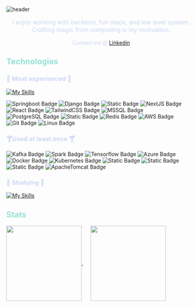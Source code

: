 ![header](https://capsule-render.vercel.app/api?type=soft&height=240&color=gradient&customColorList=0,1,2,4&text=Hello%20there,%20I'm%20Tuyen!&fontAlignY=50&descAlignY=62&fontAlign=50&textBg=false&fontSize=32&fontColor=black)


<p align="center" style="color: #cdd6f4; font-size: 16px">I enjoy working with backend, full-stack, and low level system.<br />Crafting magic from computing is my motivation.</p>
<p align="center" style="color: #cdd6f4;">Contact me @
<a href="https://www.linkedin.com/in/minh-tuyen-ngo/">
Linkedin
</a>
</p>

<h2 style="color: #94e2d5">Technologies</h2>

<h3 style="color: #cdd6f4">🍵 Most experienced 🍵</h3>

[![My Skills](https://skillicons.dev/icons?i=python,java,cs,ts,js,html,css)](https://skillicons.dev)

<!-- Most experience section-->
<img alt="Springboot Badge" src="https://img.shields.io/badge/Spring%20oot-gray?style=for-the-badge&logo=springboot&color=%231e1e2e">
<img alt="Django Badge" src="https://img.shields.io/badge/django-darkgreen?style=for-the-badge&logo=django&logoColor=darkgreen&color=%231e1e2e">
<img alt="Static Badge" src="https://img.shields.io/badge/dotnet-black?style=for-the-badge&logo=.net&logoColor=%23a077d4&color=%231e1e2e">
<img alt="NextJS Badge" src="https://img.shields.io/badge/-Next.js-000000?style=for-the-badge&logo=Next.js&logoColor=white&color=%231e1e2e"/>
<img alt="React Badge" src="https://img.shields.io/badge/-React-61DAFB?style=for-the-badge&logo=React&color=%231e1e2e"/>
<img alt="TailwindCSS Badge" src="https://img.shields.io/badge/TailwindCSS-White?style=for-the-badge&logo=tailwindcss&color=%231e1e2e">

<img alt="MSSQL Badge" src="https://img.shields.io/badge/MSSQL%20Server-white?style=for-the-badge&logo=data%3Aimage%2Fpng%3Bbase64%2CiVBORw0KGgoAAAANSUhEUgAAADAAAAAwCAYAAABXAvmHAAAACXBIWXMAAAsTAAALEwEAmpwYAAAIR0lEQVR4nO1Ze4xUVxm%2Frdi09VFbtOzc75vZbB8byyqIWChQFAwpuLSJ1VqrtQVRq1Ex1Tb2LaZRqLykD1NbAxrTELqiUJg5Z%2FYBQ6EsUGfOuQuz95y551yW5S20vCmvwJjvziwZMf1zZ%2BcPfskkc889Z%2BZ7%2Fr5zvuM4l3EZtQHPDxulto9KZVcKbfYXi8UrnFpHVvd8Vmo7T2pr6CO0fS1XsA8IbU9sDoJPOrWKbdt3DRfKbhcqPOip4BURBEMr3wttCp5vP%2BfUIqQ290tt9pGQQttjFC5S2%2FekMh1S2%2FmiYB6WyqwhTzi1iI1z5p6KQqdQAFJEKjMx6%2B%2BICW2%2FJpR5Wii7WShzQepwqVOLSA8bfqp15MhsEmC0p%2B1XpTZ7SSF6J1T43cgb2v6acqImE7lt2LDJHPFkCrGHIx5sHzVarn%2Fs8SPvzFuQ37JilZXrO8fRPKlMFyno1CIY4r0MYG86kRjLXPeejubm5W2j78gyAMUAznKAD1qHDe9aO%2F372zniD1Ox2Lh21x3s1BKY605jiEHrkCEfo%2BfViMAB1nFEmQZoZwBvtjY1%2FZYDLOaImzjAYQ5wiAPsYK47O404pQXxmoFVAmAJA3gljTiKA%2BzjiM9mHGdQKh7%2FEkcUffNSrtvIEP%2FJAI5wgNPcdV9giBkOcJTG0wDfbHGcj1RdgfabbrqOLMvi8RMMcXbL0KFX0Ximvv5qEm5VLHYtA5hLlmeIsxjiTIa4um99GvGGFMDDHHEzQ%2BxlAAvYLbdUtwCmAZZygHfJ4hzxGENMcoAfU6IzRMUB3uCJRIzmMsROjvidvrU8Hm9iAE9S6KUATnHEInPd3dx176%2BeAohTOOIa%2Bp5MJK5niA9yAJ%2BEIcFYIhFV6TTAcAawJ1NfX8cAHuUA3RxxFwP4C4UQB3iaI7akASYyAEOhtSoW%2B3S%2FK9AWj7sMYH9ZmRs4YgcD2MYRNzCAX3LEHRxgRarkIcEQ36PcIWZyyuhoaBjCEQ%2BkY7GonlByM8QXGUAPAxjWrwrMcpwrGeK5NoBbyfLlP36LwihSynXv5gAnOeIFsmzrkCE3Vq4vOs4VHDFFOXLpbxMFEzn0uxIM4AxZkAM8lHbdeNnKzVEIAeQZwI40wI84wDJ6TtbV3XZRSICnOMCGD2MhygeqOcm6uvr%2BYyLE8xxgK4VFxPukEEBIf55EnMUBWi8qizgjsqrrjuAA32CIOxkA0jvyDgeYwF33JwxxEa0rs9NZjvh6vyjA4vG7GEBnCvHn5UJ1Ju26zxCVkpAM8T%2BXWo%2BYiJe89D5HXMgAVtK8ci1ZwxD%2FzOPxX3GAqRSaVFv6RfhIAYC%2FRlyPuIlRnLvuZmKWlYMHf4IhagZwH82jGpFsaJjEE4n50dwSbXaTpRniA%2B2xWKLfhPxQ4ePxmxniibI1SaCFEYMA7ClX2jcYwCPEQlSF28eMfb%2BjuXkZhRp5yBlIEHtEdAmwO2IdxA6yMqur%2BwxH9HhDw9l0Y%2BPp1i%2BMSFLI0GZOKvOMUOYFpxbAEZ9jiBtTrruQA%2Fw7CfBQuQofJlrcuOilfaKr%2B2WpTa9QZoNQwX25ILxHKsMGWnaHA3yLikwrbRPi8V3pxsajbXeOP7h26tQnaHeaz%2BevEtqeyfT0XJ3JZAaVjqF2k1Bmt9R278AK77qTGADF%2FJ4UwOm2UaPe3vLm8pxU5nmpzYs0h05oQtmwch0pIbQ5RIoNmPBJxC%2FzeJw2bBeIYWh%2FQ60Uqe0TW3x%2FsFB2V5dvvhgd7LVtoTW5QuE2ocwaoW1eKjOBzsstxWL1t87p22%2Bfyevrz7fdOf74O%2FMXtNNYJLQ2h7bke%2Bro2fPDu6WyVmrzD6Htb6KekTJHhLbPUVjRGVkocz6b3XNtVYVfN33GnPYJE89s%2BN3vlwltXxc6%2BAGNR0Iq%2B%2FfKuV0FO11qe04qe1Zos4S6F5XvKYSy2exHqyb8xjnz%2Frjp1dcO5XwzpiSAWSyVnZ5TypXKHvS0bujzhlT22XKr5aBQpktos5XGcsqO3Lq19%2FpsGF4nlfmgasIL304TKthf2WUjgYSyC4Wyy4Qyf%2BgqhOMpD0oJapYIZZJS29k0N%2BsHd1BilxjInibrC20OV0f4bnsrWfj%2F2oZBMFQqc1Ioe5SSVmizTfjmKc%2FaG4k2pbIHaG3ffAoXqewjQtndnrZtwg86qqKAp8y%2FhB%2BsocoptJkrtVkutQmktsekNufImtIP7vof5Xw7TWq7jr4Xi8UrpQofJDqVyqTIi0KZx6W2L1VFAaHMIanMn0oKhE9GxajbNMlCuEEo81iZ9%2FdKbb5O7FK2tM0qM5lyhHqnpAxRZ99vkhGEby%2BeifsVUpuT%2BXz%2B45VjEato%2B1ZfyzBqLSrjSWXelcr8TWobSm12RLzvB1%2BpXEtrpLZ7%2Bii33yG0XVvZYS5Z3XbLnp5PVQq1NeydJJSVUtsiMYz0bUtOmymXcr1QZiwVM6dayPlmDCWpFwQjaCNGSZjr3l5PFxeyYO8tVWDTKwvhNqHogiNcRLc0FOdCmfVSmVNSWT8KG21flgXTQQXNqSY8ZSZ72h6IChOFhjY9QtvjUtm3iXm6VPj5Ui7YTtq0Va4lD9AcotccUawyx7P5sPqHli2mt0loK6QyKqfMTM%2Fzol4ogeiRFKNqS6xDHvBUOENqs7TcZt8kdPBTT9lfCG1XOQMJQRcY2qwu3ciYV2XBLo4uMko3Mxsjz5S8tETq4HtUqWld586d11CoeYXCaKcWkM2HCanNz4QyvVFlVXYfsY5U4fOeNt%2BW2o7LBsHNtHUoFTY6hdkVTi0ik8kMigpUafs8j7YX5A2qB%2BW9%2Fwn6UPIPtKyXcRmX4dQm%2FguvH%2BRcw0PJ2AAAAABJRU5ErkJggg%3D%3D&logoColor=white&logoSize=auto&color=%231e1e2e">
<img alt="PostgreSQL Badge" src="https://img.shields.io/badge/PostgreSQL-black?style=for-the-badge&logo=postgresql&logoColor=%23008bb9&color=%231e1e2e">
<img alt="Static Badge" src="https://img.shields.io/badge/MongoDB-black?style=for-the-badge&logo=mongodb&color=%231e1e2e">
<img alt="Redis Badge" src="https://img.shields.io/badge/Redis-White?style=for-the-badge&logo=redis&color=%231e1e2e">

<img alt="AWS Badge" src="https://img.shields.io/badge/AWS-black?style=for-the-badge&logo=amazonwebservices&logoColor=%23FF9900&color=%231e1e2e">
<img alt="Git Badge" src="https://img.shields.io/badge/git-black?style=for-the-badge&logo=git&logoColor=%23F05032&color=%231e1e2e">
<img alt="Linux Badge" src="https://img.shields.io/badge/Linux-black?style=for-the-badge&logo=linux&color=%231e1e2e">
<!-- END Most experience section-->

<!-- At least once section-->
<h3 style="color: #cdd6f4">🍸Used at least once 🍸</h3>
<img alt="Kafka Badge" src="https://img.shields.io/badge/Kafka-black?style=for-the-badge&logo=apachekafka&color=%231e1e2e">
<img alt="Spark Badge" src="https://img.shields.io/badge/Spark-black?style=for-the-badge&logo=apachespark&logoColor=%23E25A1C&color=%231e1e2e">
<img alt="Tensorflow Badge" src="https://img.shields.io/badge/Tensorflow-%23000000?style=for-the-badge&logo=tensorflow&color=%231e1e2e">
<img alt="Azure Badge" src="https://img.shields.io/badge/azure-black?style=for-the-badge&logo=data%3Aimage%2Fpng%3Bbase64%2CiVBORw0KGgoAAAANSUhEUgAAADAAAAAwCAYAAABXAvmHAAAACXBIWXMAAAsTAAALEwEAmpwYAAAHIElEQVR4nO2Wa1BU5x2Hjxf2vmdX8yWdphn7pYkIhDuKmdo0taKAiIhIwKCCQJvGpIlcmpkMkmjQoBJZAwJycxEVBAEXUNaEaDSIoU2aZdJOJoO6cnHd5WqmZiydX%2Bc95%2Bz9hgZwMsM783w87zzP%2F%2F3P7FLU3Jk7c2fu%2FKyPPCzvgHz1ez8%2BnViIkEuDePHLH1xzg3Afod0TD0K773%2FwROUXh%2BV7Llp3EPI1%2ByB7%2BV38OqvGhfQPWNl9n%2BU6R9d9vHh9wvOJBcjCD%2BYuCj%2BERWsPQL46F0%2BF78HKGxNW4o6kV3ZNIPQLlhXXxvc8uYCIw9%2FKIw5DHn4QsrB9kL30Dnxr%2F2kvbiMdeo3j6jiWfz727yciLw8vfEEe%2BRFYCiBbewD06j1YkqG0mnZol630BFZcHceKzzmujCPkyojPrAfIIgv3ytcfAQOJIK%2BwZh8WR7yH0C%2FGHE7bUprh8hiWEz4bfX%2F2A6IU38miFJCtL4ScwLzCftAvvwuf6n%2BYpW3FTdIcnWMI6Rz5fnbloxX%2Bsg1HwUAiOOjwg6DX7MWzb1W7mDYrzfDpKEIIn4xihXrUb%2FYCNhTtl0UXQbbhYw4uJrIA9No8yMLfJ2vhcNrLO83SIYRLhBEEq0fyZi1AurHoezq6GDSJYOBCmFfIh%2FSPufA6%2FqWVtOW0WfERhKgZcQR3jCCoY7iPAubNuDwdXRJExxwDvdEICTHH0OsLQIfl4VdvnnAgbZq2STz4ImEYQReGEdShD5z5gE2l%2BXRMKeiYEg6bmCgFpOH5kEXsQ3CHwbE0Iz5sFm%2FnaDV8OMP6mCeJKbsp3VQGmoGEWMSQiOgiSCMLIAnbi2XF3c6lTeIGBLUZENhqQIBKr53RNZJuLl0ujS2HNPY4y6YyOIqRblBAuu5DPPN6tfWKWE67zSweSFAZEHhejwCVIWTGAiSbKw5LN1eAgQlxErORfQU68oP%2FBrXrH7qUVulZcUKLHv7N%2BkMzpI95krjK25K4SkgJxhBHMTElkEQVQrIuryOo3dDqTjqA0HyPwb9Jd2dG1kiyuXKlZEs1GOKqOGxjjCHlkGwsgiTyUHLAeUOS5YoEWknrWfEmIn4P%2FudYfM%2FpQqc%2FIF55RBJ%2FApItBC5kS5XzmE0lP8qiCuTBbQY6oEX%2FwDRtJ9L%2BjTqWBh38GnQfTa99Ts58cXxNvyReCTNuYmIrm4yfBzTfazGuSIBzafidJdyFb93QYGwdFkybvyT%2B5CpxwkmIXyHUMLiLEcdVvGL83q%2FxbqLdtK2kdfCrv8vgW8fid3rwt9MWIEo4dVScUAszbmLiTjxYnKCkjd%2BHNumlfo26%2F9iJ17PSfpy07xnCEHxPEwYV02OfkzNfmHh6UJx4GuLEUyxuYsRblA221%2Fie1TUaV8Rq2mcspYfwwimOkwND07JG4sS634u2noEJJsRtTJxdQP3deMsVsRI%2FxUnXDrKc5KgZeuknB4i21h8TvVoP0at1EG0lmGP4Ka1Y%2BMY1M7uuEiapTE0jla2pY8j4qp5642rj%2FD%2B1t%2FnUDkw6nHatWdqnhkM5AG%2FlQNFPs4%2BtWyBMqteJks5ClEQijLAxHq99Biq71zVZ34D663VQf1ZjyaEea%2BlaG3HlAMsJFq%2Fq%2FnurOrHwsf352xpWC7c1QritAcKkBrAh1jFk6m4j3u4B9fplyDPVDqY9YCXuXU3oh3cVR3n%2FHx47QLC9sUy4%2FRzYCCP2MR5%2Fuew6IOMrUG9ew%2Fw0FbyqtHbT9rYVr2TxquiHV7m29PHsU0s8BDuaDcIdTRBuJ5yDqxiP1zpdr9Fb3cwaPbu%2F27Qi3rbTJtKM%2BB14lXOUaQ0BJT0ej%2BzPT24OEyS3QLCjmUFI2O46ZsGu66VUluZ%2FrtaI3q12Ll1hIX78DpaVaVlKtWseOUCQoqoQJJ8HSwvcxiQ1TFCxdUIquzeByu596GyN5qWdx7Kym%2BYVqbCRthbHshItPI%2FdLn80%2B9QeD36KaliQooIJdzHbmpSm77M0kVSW5oHjNbqEZ%2FZ2uZYu1cKTiJfcJvJYWnx71LOulzdlf17KhQj%2BzjYQBDtbIUghuI7h7Whab3VJluZ3VJZm3Cpi99%2FZNXpbbbsiME2bk2YoZlladAtLj95cN%2FWAne3V%2FNR2sLAhjmNMIeNUUqfA7qKMbwKpbI3eFJD5NbtGqSo8X9xnIa11IM2Jf8xx9FbV1OxzOhfy0y6M8dMugp92AfxUgusYfrKq2ul9mZqlVHbvHds1%2BmVul3nanLSnvTTD84qbeE7RN7oqp3MKP2qJF8W89I5JXnoH2AgjNjFcCIGX3Ob6ebP%2BtYTK1nxnWqNdV%2FB07g3rFXEgzVDIcaRv0id%2FSDylR%2BClqzN46R0TvHQ1SIjzmLaHZN3IP1a3l77z7S%2BorN5PqcyvJ0V%2F68FvFH324opb1tJmJp470rd7SvJzZ%2B7MnblDzeb5P6uRF%2B1gnjSyAAAAAElFTkSuQmCC&color=%231e1e2e">
<img alt="Docker Badge" src="https://img.shields.io/badge/Docker-%23000000?style=for-the-badge&logo=docker&logoColor=%231D63ED&color=%231e1e2e">
<img alt="Kubernetes Badge" src="https://img.shields.io/badge/kubernetes-%23000000?style=for-the-badge&logo=kubernetes&logoColor=%23326CE5&color=%231e1e2e">

<img alt="Static Badge" src="https://img.shields.io/badge/MySQL-black?style=for-the-badge&logo=mysql&logoColor=%23f29111&color=%231e1e2e">
<img alt="Static Badge" src="https://img.shields.io/badge/flask-black?style=for-the-badge&logo=flask&color=%231e1e2e">
<img alt="Static Badge" src="https://img.shields.io/badge/node%20js-black?style=for-the-badge&logo=nodedotjs&color=%231e1e2e">
<img alt="ApacheTomcat Badge" src="https://img.shields.io/badge/apachetomcat-black?style=for-the-badge&logo=apachetomcat&color=%231e1e2e">
<!-- END At least once section-->

<!-- Studying section-->
<h3 style="color: #cdd6f4">🥛 Studying 🥛</h3>
<a href="https://skillicons.dev">
<img src="https://skillicons.dev/icons?i=cpp,c,cmake,bash" alt="My Skills">
</a>
<!-- END Studying section-->

<h2 style="color: #94e2d5;">Stats</h2>
<a style="margin-right: 20px" href="https://github.com/minhngo3818/github-readme-stats">
  <img height=200 align="center" src="https://github-readme-stats.vercel.app/api?username=minhngo3818&theme=catppuccin_mocha" />
</a>
<a href="https://github.com/anuraghazra/convoychat">
  <img height=200 align="center" src="https://github-readme-stats.vercel.app/api/top-langs/?username=minhngo3818&langs_count=10&theme=catppuccin_mocha&hide=jupyter%20notebook,TeX&layout=compact" />
</a>


